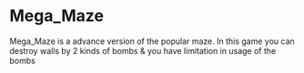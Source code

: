 # Mega_Maze
Mega_Maze is a advance version of the popular maze.
In this game you can destroy  walls by 2 kinds of bombs & you have limitation in usage of the bombs

